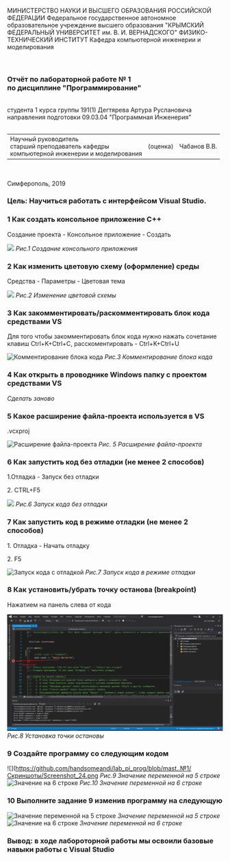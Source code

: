МИНИСТЕРСТВО НАУКИ И ВЫСШЕГО ОБРАЗОВАНИЯ РОССИЙСКОЙ ФЕДЕРАЦИИ
Федеральное государственное автономное образовательное учреждение высшего образования
"КРЫМСКИЙ ФЕДЕРАЛЬНЫЙ УНИВЕРСИТЕТ им. В. И. ВЕРНАДСКОГО"
ФИЗИКО-ТЕХНИЧЕСКИЙ ИНСТИТУТ
Кафедра компьютерной инженерии и моделирования
<br/><br/>
​
### Отчёт по лабораторной работе № 1<br/> по дисциплине "Программирование"
<br/>
​
студента 1 курса группы 191(1)
Дегтярева Артура Руслановича
направления подготовки 09.03.04 "Программная Инженерия"
<br/>
​
<table>
<tr><td>Научный руководитель<br/> старший преподаватель кафедры<br/> компьютерной инженерии и моделирования</td>
<td>(оценка)</td>
<td>Чабанов В.В.</td>
</tr>
</table>
<br/><br/>
​
Симферополь, 2019

### Цель: Научиться работать с интерфейсом Visual Studio.

### 1 Как создать консольное приложение C++
<p>Создание проекта - Консольное приложение - Создать</p>

![](https://github.com/handsomeandi/lab_pi_prog/blob/mast..№1/Скриншоты/Screenshot_2.png)
*Рис.1 Создание консольного приложения*

### 2 Как изменить цветовую схему (оформление) среды
<p>Средства - Параметры - Цветовая тема</p>

![](https://github.com/handsomeandi/lab_pi_prog/blob/mast..№1/Скриншоты/Screenshot_6.png)
*Рис.2 Изменение цветовой схемы*

### 3 Как закомментировать/раскомментировать блок кода средствами VS
<p>Для того чтобы закомментировать блок кода нужно нажать сочетание клавиш Ctrl+K+Ctrl+C, расскоментировать - Ctrl+K+Ctrl+U</p>

![](https://github.com/handsomeandi/lab_pi_prog/blob/mast..№1/Скриншоты/Screenshot_7.png "Комментирование блока кода")
*Рис.3 Комментирование блока када*

### 4 Как открыть в проводнике Windows папку с проектом средствами VS
*Сделать заново*

### 5 Какое расширение файла-проекта используется в VS
<p>.vcxproj</p>

![](https://github.com/handsomeandi/lab_pi_prog/blob/mast..№1/Скриншоты/Screenshot_10.png "Расширение файла-проекта")
*Рис. 5 Расширение файла-проекта*

### 6 Как запустить код без отладки (не менее 2 способов)
<p>1.Отладка - Запуск без отладки</p>
<p>2. CTRL+F5</p>

![](https://github.com/handsomeandi/lab_pi_prog/blob/mast..№1/Скриншоты/Screenshot_12.png)
*Рис.6 Запуск кода без отладки*

### 7 Как запустить код в режиме отладки (не менее 2 способов)
<p>1. Отладка - Начать отладку </p>
<p>2. F5</p>

![](https://github.com/handsomeandi/lab_pi_prog/blob/mast..№1/Скриншоты/Screenshot_15.png "Запуск кода с отладкой")
*Рис.7 Запуск кода в режиме отладки*

### 8 Как установить/убрать точку останова (breakpoint)
<p>Нажатием на панель слева от кода</p>

![](Скриншоты/Screenshot_18.png "Установка точки остановы")
*Рис.8 Установка точки остановы*

### 9 Создайте программу со следующим кодом

![](https://github.com/handsomeandi/lab_pi_prog/blob/mast..№1/Скриншоты/Screenshot_24.png
*Рис.9 Значение переменной на 5 строке*
![](https://github.com/handsomeandi/lab_pi_prog/blob/mast..№1/Скриншоты/Screenshot_25.png "Значение на 6 строке")
*Рис.10 Значение переменной на 6 строке*

### 10 Выполните задание 9 изменив программу на следующую
![](https://github.com/handsomeandi/lab_pi_prog/blob/mast..№1/Скриншоты/Screenshot_27.png "Значение переменной на 5 строке")
*Значение переменной на 5 строке*
![](https://github.com/handsomeandi/lab_pi_prog/blob/mast..№1/Скриншоты/Screenshot_28.png "Значение на 6 строке")
*Значение переменной на 6 строке*

### Вывод: в ходе лабороторной работы мы освоили базовые навыки работы с Visual Studio
